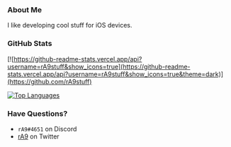 ### About Me
I like developing cool stuff for iOS devices. 

### GitHub Stats

[![https://github-readme-stats.vercel.app/api?username=rA9stuff&show_icons=true](https://github-readme-stats.vercel.app/api?username=rA9stuff&show_icons=true&theme=dark)](https://github.com/rA9stuff)

[![Top Languages](https://github-readme-stats.vercel.app/api/top-langs/?username=rA9stuff&layout=compact&langs_count=4&theme=dark)](https://github.com/rA9stuff)


### Have Questions?
- `rA9#4651` on Discord
- [rA9](https://twitter.com/rA9_main) on Twitter
